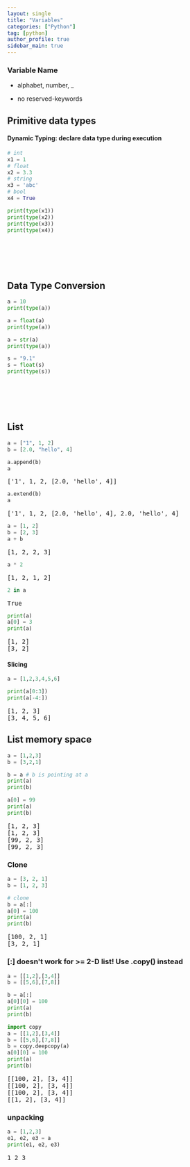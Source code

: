 ```yaml
---
layout: single
title: "Variables"
categories: ["Python"]
tag: [python]
author_profile: true
sidebar_main: true
---
```


<head>
  <style>
    table.dataframe {
      white-space: normal;
      width: 100%;
      height: 240px;
      display: block;
      overflow: auto;
      font-family: Arial, sans-serif;
      font-size: 0.9rem;
      line-height: 20px;
      text-align: center;
      border: 0px !important;
    }

    table.dataframe th {
      text-align: center;
      font-weight: bold;
      padding: 8px;
    }

    table.dataframe td {
      text-align: center;
      padding: 8px;
    }

    table.dataframe tr:hover {
      background: #b8d1f3;
    }

    .output_prompt {
      overflow: auto;
      font-size: 0.9rem;
      line-height: 1.45;
      border-radius: 0.3rem;
      -webkit-overflow-scrolling: touch;
      padding: 0.8rem;
      margin-top: 0;
      margin-bottom: 15px;
      font: 1rem Consolas, "Liberation Mono", Menlo, Courier, monospace;
      color: $code-text-color;
      border: solid 1px $border-color;
      border-radius: 0.3rem;
      word-break: normal;
      white-space: pre;
    }

.dataframe tbody tr th:only-of-type {
vertical-align: middle;
}

.dataframe tbody tr th {
vertical-align: top;
}

.dataframe thead th {
text-align: center !important;
padding: 8px;
}

.page\_\_content p {
margin: 0 0 0px !important;
}

.page\_\_content p > strong {
font-size: 0.8rem !important;
}

  </style>
</head>

### Variable Name

- alphabet, number, \_

- no reserved-keywords

## Primitive data types

#### Dynamic Typing: declare data type during execution

```python
# int
x1 = 1
# float
x2 = 3.3
# string
x3 = 'abc'
# bool
x4 = True

print(type(x1))
print(type(x2))
print(type(x3))
print(type(x4))
```

<pre>
<class 'int'>
<class 'float'>
<class 'str'>
<class 'bool'>
</pre>

## Data Type Conversion

```python
a = 10
print(type(a))

a = float(a)
print(type(a))

a = str(a)
print(type(a))

s = "9.1"
s = float(s)
print(type(s))
```

<pre>
<class 'int'>
<class 'float'>
<class 'str'>
<class 'float'>
</pre>

## List

```python
a = ["1", 1, 2]
b = [2.0, "hello", 4]
```

```python
a.append(b)
a
```

<pre>
['1', 1, 2, [2.0, 'hello', 4]]
</pre>

```python
a.extend(b)
a
```

<pre>
['1', 1, 2, [2.0, 'hello', 4], 2.0, 'hello', 4]
</pre>

```python
a = [1, 2]
b = [2, 3]
a + b
```

<pre>
[1, 2, 2, 3]
</pre>

```python
a * 2
```

<pre>
[1, 2, 1, 2]
</pre>

```python
2 in a
```

<pre>
True
</pre>

```python
print(a)
a[0] = 3
print(a)
```

<pre>
[1, 2]
[3, 2]
</pre>

#### Slicing

```python
a = [1,2,3,4,5,6]
```

```python
print(a[0:3])
print(a[-4:])
```

<pre>
[1, 2, 3]
[3, 4, 5, 6]
</pre>

## List memory space

```python
a = [1,2,3]
b = [3,2,1]

b = a # b is pointing at a
print(a)
print(b)

a[0] = 99
print(a)
print(b)
```

<pre>
[1, 2, 3]
[1, 2, 3]
[99, 2, 3]
[99, 2, 3]
</pre>

### Clone

```python
a = [3, 2, 1]
b = [1, 2, 3]

# clone
b = a[:]
a[0] = 100
print(a)
print(b)
```

<pre>
[100, 2, 1]
[3, 2, 1]
</pre>

### [:] doesn't work for >= 2-D list! Use .copy() instead

```python
a = [[1,2],[3,4]]
b = [[5,6],[7,8]]

b = a[:]
a[0][0] = 100
print(a)
print(b)

import copy
a = [[1,2],[3,4]]
b = [[5,6],[7,8]]
b = copy.deepcopy(a)
a[0][0] = 100
print(a)
print(b)
```

<pre>
[[100, 2], [3, 4]]
[[100, 2], [3, 4]]
[[100, 2], [3, 4]]
[[1, 2], [3, 4]]
</pre>

### unpacking

```python
a = [1,2,3]
e1, e2, e3 = a
print(e1, e2, e3)
```

<pre>
1 2 3
</pre>

```python

```
